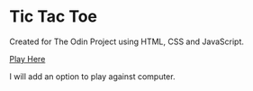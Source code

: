 # Tic Tac Toe

Created for The Odin Project using HTML, CSS and JavaScript.

[Play Here](https://ivane-k.github.io/tic-tac-toe/)

I will add an option to play against computer.
